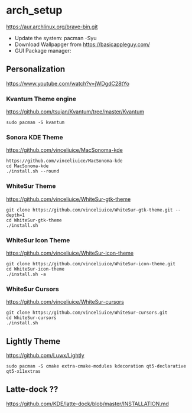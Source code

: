 # arch_setup





https://aur.archlinux.org/brave-bin.git


- Update the system: pacman -Syu
- Download Wallpapger from https://basicappleguy.com/
- GUI Package manager: 


## Personalization 

https://www.youtube.com/watch?v=jWDgdC28tYo

### Kvantum Theme engine

https://github.com/tsujan/Kvantum/tree/master/Kvantum

```
sudo pacman -S kvantum
```

### Sonora KDE Theme

https://github.com/vinceliuice/MacSonoma-kde

```
https://github.com/vinceliuice/MacSonoma-kde
cd MacSonoma-kde
./install.sh --round
```

### WhiteSur Theme

https://github.com/vinceliuice/WhiteSur-gtk-theme

```
git clone https://github.com/vinceliuice/WhiteSur-gtk-theme.git --depth=1
cd WhiteSur-gtk-theme
./install.sh
```

### WhiteSur Icon Theme

https://github.com/vinceliuice/WhiteSur-icon-theme

```
git clone https://github.com/vinceliuice/WhiteSur-icon-theme.git
cd WhiteSur-icon-theme
./install.sh -a
```

### WhiteSur Cursors

https://github.com/vinceliuice/WhiteSur-cursors

```
git clone https://github.com/vinceliuice/WhiteSur-cursors.git
cd WhiteSur-cursors
./install.sh
```

## Lightly Theme

https://github.com/Luwx/Lightly

```
sudo pacman -S cmake extra-cmake-modules kdecoration qt5-declarative qt5-x11extras
```


## Latte-dock ??

https://github.com/KDE/latte-dock/blob/master/INSTALLATION.md
